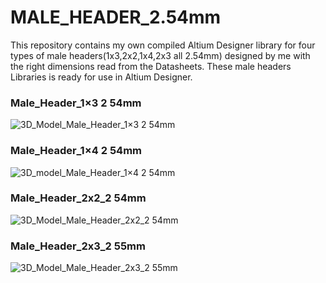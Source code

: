 # MALE_HEADER_2.54mm
This repository contains my own compiled Altium Designer library for four types of male headers(1x3,2x2,1x4,2x3 all 2.54mm) designed by me with the right dimensions read from the Datasheets. These male headers Libraries is ready for use in Altium Designer.

### Male_Header_1×3 2 54mm 
![3D_Model_Male_Header_1×3 2 54mm](https://user-images.githubusercontent.com/57021975/92006333-80073c80-ed3c-11ea-875d-d87eeb0c6836.JPG)

### Male_Header_1×4 2 54mm
![3D_model_Male_Header_1×4 2 54mm](https://user-images.githubusercontent.com/57021975/92006338-81386980-ed3c-11ea-88bd-bbd916432da6.JPG)

### Male_Header_2x2_2 54mm
![3D_Model_Male_Header_2x2_2 54mm](https://user-images.githubusercontent.com/57021975/92006351-84335a00-ed3c-11ea-8d24-fa0cb9d1a221.JPG)

### Male_Header_2x3_2 55mm
![3D_Model_Male_Header_2x3_2 55mm](https://user-images.githubusercontent.com/57021975/92006527-bf358d80-ed3c-11ea-869e-18028fc6fa57.JPG)

